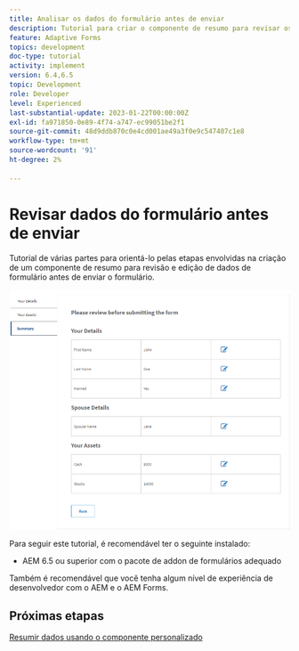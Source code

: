 ```yaml
---
title: Analisar os dados do formulário antes de enviar
description: Tutorial para criar o componente de resumo para revisar os dados do formulário antes de enviar.
feature: Adaptive Forms
topics: development
doc-type: tutorial
activity: implement
version: 6.4,6.5
topic: Development
role: Developer
level: Experienced
last-substantial-update: 2023-01-22T00:00:00Z
exl-id: fa971850-0e89-4f74-a747-ec99051be2f1
source-git-commit: 48d9ddb870c0e4cd001ae49a3f0e9c547407c1e8
workflow-type: tm+mt
source-wordcount: '91'
ht-degree: 2%

---
```


# Revisar dados do formulário antes de enviar

Tutorial de várias partes para orientá-lo pelas etapas envolvidas na criação de um componente de resumo para revisão e edição de dados de formulário antes de enviar o formulário.

![revisar dados de formulário](assets/review-form-data.png)

Para seguir este tutorial, é recomendável ter o seguinte instalado:

* AEM 6.5 ou superior com o pacote de addon de formulários adequado

Também é recomendável que você tenha algum nível de experiência de desenvolvedor com o AEM e o AEM Forms.

## Próximas etapas

[Resumir dados usando o componente personalizado](./create-component.md)